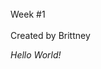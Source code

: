 <!DOCTYPE html><html><title>Hello World!</title><br><head> Week #1 </head> <br> <br><head> Created by Brittney </head><p><i>Hello World!</i></p></html>